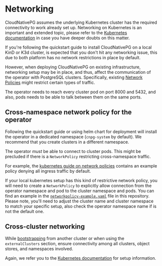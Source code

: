 # Networking

CloudNativePG assumes the underlying Kubernetes cluster has the required
connectivity to work already set up.
Networking on Kubernetes is an important and extended topic, please refer to
the [Kubernetes documentation](https://kubernetes.io/docs/concepts/services-networking/) in case
you have deeper doubts on this matter.

If you're following the quickstart guide to install CloudNativePG on a local KinD or K3d cluster, is
expected that you don't hit any networking issue, this due to both platform has no network restrictions
in place by default.

However, when deploying CloudNativePG on existing infrastructure, networking setup may be in place, and thus,
affect the communication of the operator with PostgreSQL clusters.
Specifically, existing [Network Policies](https://kubernetes.io/docs/concepts/services-networking/network-policies/)
might restrict certain types of traffic.

The operator needs to reach every cluster pod on port 8000 and 5432, and also, pods needs to be able to talk
between them on the same ports.

## Cross-namespace network policy for the operator

Following the quickstart guide or using helm chart for deployment will install the operator in
a dedicated namespace (`cnpg-system` by default).
We recommend that you create clusters in a different namespace.

The operator *must* be able to connect to cluster pods.
This might be precluded if there is a `NetworkPolicy` restricting
cross-namespace traffic.

For example, the
[kubernetes guide on network policies](https://kubernetes.io/docs/concepts/services-networking/network-policies/)
contains an example policy denying all ingress traffic by default.

If your local kubernetes setup has this kind of restrictive network policy, you
will need to create a `NetworkPolicy` to explicitly allow connection from the
operator namespace and pod to the cluster namespace and pods. You can find an example in the
[`networkpolicy-example.yaml`](samples/networkpolicy-example.yaml) file in this repository.
Please note, you'll need to adjust the cluster name and cluster namespace to match your specific setup,
also check the operator namespace name if is not the default one.

## Cross-cluster networking

While [bootstrapping](bootstrap.md) from another cluster or when using the `externalClusters` section,
ensure connectivity among all clusters, object stores, and namespaces involved.

Again, we refer you to the [Kubernetes documentation](https://kubernetes.io/docs/concepts/services-networking/)
for setup information.
